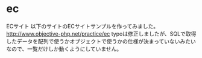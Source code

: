 # ec
ECサイト
以下のサイトのECサイトサンプルを作ってみました。
http://www.objective-php.net/practice/ec
typoは修正しましたが、SQLで取得したデータを配列で使うかオブジェクトで使うかの仕様が決まっていないみたいなので、一覧だけしか動くようにしていません。
